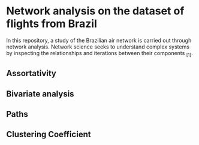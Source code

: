 # Network analysis on the dataset of flights from Brazil

In this repository, a study of the Brazilian air network is carried out through network analysis. Network science seeks to understand complex systems by inspecting the relationships and iterations between their components <sub>[1]</sub>. 

## Assortativity

## Bivariate analysis

## Paths

## Clustering Coefficient
